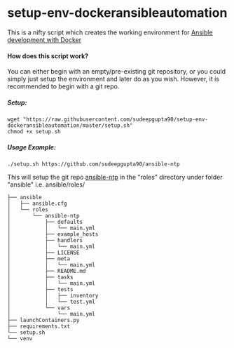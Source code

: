 #  setup-env-dockeransibleautomation

This is a nifty script which creates the working environment for [Ansible development with Docker](https://github.com/sudeepgupta90/DockerAnsibleContainerAutomation "DockerAnsibleContainerAutomation")

#### How does this script work?

You can either begin with an empty/pre-existing git repository, or you could simply just setup the environment and later do as you wish. However, it is recommended to begin with a git repo.
  

##### Setup:
    wget "https://raw.githubusercontent.com/sudeepgupta90/setup-env-dockeransibleautomation/master/setup.sh"
    chmod +x setup.sh

##### Usage Example:
    ./setup.sh https://github.com/sudeepgupta90/ansible-ntp

This will setup the git repo [ansible-ntp](https://github.com/sudeepgupta90/ansible-ntp) in the "roles" directory under folder "ansible" i.e. ansible/roles/

    ├── ansible
	│   ├── ansible.cfg
	│   └── roles
	│       └── ansible-ntp
	│           ├── defaults
	│           │   └── main.yml
	│           ├── example_hosts
	│           ├── handlers
	│           │   └── main.yml
	│           ├── LICENSE
	│           ├── meta
	│           │   └── main.yml
	│           ├── README.md
	│           ├── tasks
	│           │   └── main.yml
	│           ├── tests
	│           │   ├── inventory
	│           │   └── test.yml
	│           └── vars
	│               └── main.yml
	├── launchContainers.py
	├── requirements.txt
	└── setup.sh
	└── venv

